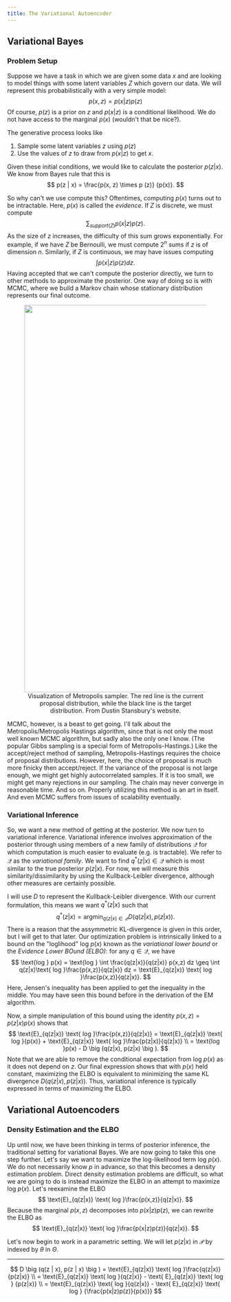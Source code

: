 ```yaml
---
title: The Variational Autoencoder
---
```


## Variational Bayes

### Problem Setup

Suppose we have a task in which we are given some data $x$ and are looking to
model things with some latent variables $Z$ which govern our data. We will
represent this probabilistically with a very simple model:
$$
p(x, z) = p(x | z) p(z)
$$
Of course, $p(z)$ is a prior on $z$ and $p(x | z)$ is a conditional likelihood.
We do not have access to the marginal $p(x)$ (wouldn't that be nice?).

The generative process looks like

1. Sample some latent variables $z$ using $p(z)$
2. Use the values of $z$ to draw from $p(x | z)$ to get $x$.

Given these initial conditions, we would like to calculate the posterior
$p(z | x)$. We know from Bayes rule that this is
$$
p(z | x) = \frac{p(x, z) \times p (z)} {p(x)}.
$$  

So why can't we use compute this? Oftentimes, computing $p(x)$ turns out to be
intractable. Here, $p(x)$ is called the *evidence*. If $Z$ is discrete, we must
compute
$$
\sum_{support(Z)} p(x | z) p(z).
$$
As the size of $z$ increases, the difficulty of this sum grows exponentially.
For example, if we have $Z$ be Bernoulli, we must compute $2^n$ sums if $z$ is
of dimension $n$. Similarly, if $Z$ is continuous, we may have issues computing
$$
\int p(x | z) p(z) dz.
$$
Having accepted that we can't compute the posterior directly, we turn to other
methods to approximate the posterior. One way of doing so is with MCMC, where
we build a Markov chain whose stationary distribution represents our final
outcome.

<figure align="center">
<img width=900 src="https://theclevermachine.files.wordpress.com/2012/10/metropolis2.gif">
<figcaption>Visualization of Metropolis sampler. The red line is the current
proposal distribution, while the black line is the target distribution.
From Dustin Stansbury's website.
</figcaption>
</figure>

MCMC, however, is a beast to get going. I'll talk about the
Metropolis/Metropolis Hastings algorithm, since that is not only the most well
known MCMC algorithm, but sadly also the only one I know. (The popular Gibbs
sampling is a special form of Metropolis-Hastings.) Like the accept/reject
method of sampling, Metropolis-Hastings requires the choice of proposal
distributions. However, here, the choice of proposal is much more finicky then
accept/reject. If the variance of the proposal is not large enough, we might get
highly autocorrelated samples. If it is too small, we might get many  rejections
in our sampling. The chain may never converge in reasonable time. And so on.
Properly utilizing this method is an art in itself. And even MCMC suffers from
issues of scalability eventually.

### Variational Inference

So, we want a new method of getting at the posterior. We now turn to variational
inference. Variational inference involves approximation of the posterior through
using members of a new family of distributions $\mathcal Q$ for which
computation is much easier to evaluate (e.g. is tractable). We refer to
$\mathcal Q$ as the *variational family*. We want to find $q^*(z | x) \in
\mathcal Q$ which is most similar to the true posterior $p(z | x)$. For now, we
will measure this similarity/dissimilarity by using the Kullback-Leibler
divergence, although other measures are certainly possible.

I will use $D$ to represent the Kullback-Leibler divergence. With our current
formulation, this means we want $q^*(z | x)$ such that
$$
q^*(z | x) =
\text{argmin}_{q(z | x) \in \mathcal Q} D \big (q(z|x), p(z|x) \big ).
$$
There is a reason that the assymmetric KL-divergence is given in this order, but
I will get to that later. Our optimization problem is intrinsically linked to a
bound on the "loglihood" $\text{log } p(x)$ known as the *variational lower
bound* or the *Evidence Lower BOund (ELBO)*: for any $q \in \mathcal Q$, we have
$$
\text{log } p(x) = \text{log } \int \frac{q(z|x)}{q(z|x)} p(x,z) dz \geq
\int q(z|x)\text{ log }\frac{p(x,z)}{q(z|x)} dz
= \text{E}_{q(z|x)} \text{ log }\frac{p(x,z)}{q(z|x)}.
$$
Here, Jensen's inequality has been applied to get the inequality in the middle.
You may have seen this bound before in the derivation of the EM algorithm.

Now, a simple manipulation of this bound using the identity
$p(x, z) = p(z | x) p(x)$ shows that
$$
\text{E}_{q(z|x)} \text{ log }\frac{p(x,z)}{q(z|x)}
 = \text{E}_{q(z|x)} \text{ log }{p(x)} +
\text{E}_{q(z|x)} \text{ log }\frac{p(z|x)}{q(z|x)} \\
= \text{log }p(x) - D \big (q(z|x), p(z|x) \big ).
$$
Note that we are able to remove the conditional expectation from $\text{log }
p(x)$ as it does not depend on $z$. Our final expression shows that with $p(x)$
held constant, maximizing the ELBO is equivalent to minimizing the same
KL divergence $D(q(z|x), p(z|x))$. Thus, variational inference is typically
expressed in terms of maximizing the ELBO.

## Variational Autoencoders

### Density Estimation and the ELBO

Up until now, we have been thinking in terms of posterior inference, the
traditional setting for variational Bayes. We are now going to take this one
step further. Let's say we want to maximize the log-likelihood term $\text{log }
p(x)$. We do not necessarily know $p$ in advance, so that this becomes a density
estimation problem. Direct density estimation problems are difficult, so what we
are going to do is instead maximize the ELBO in an attempt to  maximize
$\text{log } p(x)$. Let's reexamine the ELBO
$$
\text{E}_{q(z|x)} \text{ log }\frac{p(x,z)}{q(z|x)}.
$$
Because the marginal $p(x, z)$ decomposes into $p(x|z) p(z)$, we can rewrite
the ELBO as
$$
\text{E}_{q(z|x)} \text{ log }\frac{p(x|z)p(z)}{q(z|x)}.
$$



Let's now begin to work in a parametric setting. We will let $p(z|x)$ in
$\mathcal P$ by indexed by $\theta$ in $\Theta$.


---

$$
D \big (q(z | x), p(z | x) \big )
= \text{E}_{q(z|x)} \text{ log }\frac{q(z|x)}{p(z|x)}
\\
= \text{E}_{q(z|x)} \text{ log }{q(z|x)} -
\text{ E}_{q(z|x)} \text{ log } {p(z|x)}
\\
= \text{E}_{q(z|x)} \text{ log }{q(z|x)} -
\text{ E}_{q(z|x)} \text{ log } {\frac{p(x|z)p(z)}{p(x)}}
$$
